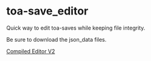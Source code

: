 # toa-save_editor
Quick way to edit toa-saves while keeping file integrity.

Be sure to download the json_data files.

<a href="https://www.mediafire.com/file/riaq7l1yjgxlz92/save_editor_v2.exe/file">Compiled Editor V2</a>
